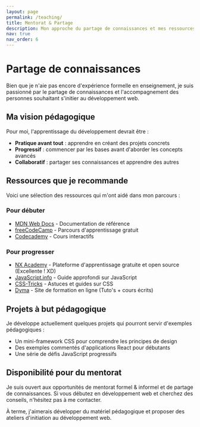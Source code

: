 ```yaml
---
layout: page
permalink: /teaching/
title: Mentorat & Partage
description: Mon approche du partage de connaissances et mes ressources préférées en développement web.
nav: true
nav_order: 6
---
```


# Partage de connaissances

Bien que je n'aie pas encore d'expérience formelle en enseignement, je suis passionné par le partage de connaissances et l'accompagnement des personnes souhaitant s'initier au développement web.

## Ma vision pédagogique

Pour moi, l'apprentissage du développement devrait être :

- **Pratique avant tout** : apprendre en créant des projets concrets
- **Progressif** : commencer par les bases avant d'aborder les concepts avancés
- **Collaboratif** : partager ses connaissances et apprendre des autres

## Ressources que je recommande

Voici une sélection des ressources qui m'ont aidé dans mon parcours :

### Pour débuter

- [MDN Web Docs](https://developer.mozilla.org) - Documentation de référence
- [freeCodeCamp](https://www.freecodecamp.org) - Parcours d'apprentissage gratuit
- [Codecademy](https://www.codecademy.com) - Cours interactifs

### Pour progresser

- [NX Academy](https://nx.academy/) - Plateforme d'apprentissage gratuite et open source (Excellente ! XD)
- [JavaScript.info](https://javascript.info) - Guide approfondi sur JavaScript
- [CSS-Tricks](https://css-tricks.com) - Astuces et guides sur CSS
- [Dyma](https://dyma.fr/developer/accueil) - Site de formation en ligne (Tuto's + cours écrits)

## Projets à but pédagogique

Je développe actuellement quelques projets qui pourront servir d'exemples pédagogiques :

- Un mini-framework CSS pour comprendre les principes de design
- Des exemples commentés d'applications React pour débutants
- Une série de défis JavaScript progressifs

## Disponibilité pour du mentorat

Je suis ouvert aux opportunités de mentorat formel & informel et de partage de connaissances. Si vous débutez en développement web et cherchez des conseils, n'hésitez pas à me contacter.

À terme, j'aimerais développer du matériel pédagogique et proposer des ateliers d'initiation au développement web.
